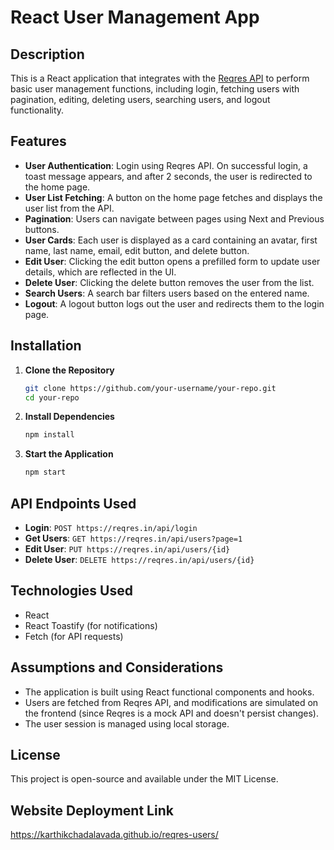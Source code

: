 # React User Management App

## Description
This is a React application that integrates with the [Reqres API](https://reqres.in/) to perform basic user management functions, including login, fetching users with pagination, editing, deleting users, searching users, and logout functionality.

## Features
- **User Authentication**: Login using Reqres API. On successful login, a toast message appears, and after 2 seconds, the user is redirected to the home page.
- **User List Fetching**: A button on the home page fetches and displays the user list from the API.
- **Pagination**: Users can navigate between pages using Next and Previous buttons.
- **User Cards**: Each user is displayed as a card containing an avatar, first name, last name, email, edit button, and delete button.
- **Edit User**: Clicking the edit button opens a prefilled form to update user details, which are reflected in the UI.
- **Delete User**: Clicking the delete button removes the user from the list.
- **Search Users**: A search bar filters users based on the entered name.
- **Logout**: A logout button logs out the user and redirects them to the login page.

## Installation
1. **Clone the Repository**
   ```bash
   git clone https://github.com/your-username/your-repo.git
   cd your-repo
   ```
2. **Install Dependencies**
   ```bash
   npm install
   ```
3. **Start the Application**
   ```bash
   npm start
   ```

## API Endpoints Used
- **Login**: `POST https://reqres.in/api/login`
- **Get Users**: `GET https://reqres.in/api/users?page=1`
- **Edit User**: `PUT https://reqres.in/api/users/{id}`
- **Delete User**: `DELETE https://reqres.in/api/users/{id}`

## Technologies Used
- React
- React Toastify (for notifications)
- Fetch (for API requests)

## Assumptions and Considerations
- The application is built using React functional components and hooks.
- Users are fetched from Reqres API, and modifications are simulated on the frontend (since Reqres is a mock API and doesn't persist changes).
- The user session is managed using local storage.

## License
This project is open-source and available under the MIT License.

## Website Deployment Link
https://karthikchadalavada.github.io/reqres-users/
